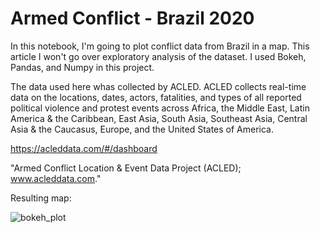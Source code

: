 # Armed Conflict - Brazil 2020

In this notebook, I'm going to plot conflict data from Brazil in a map. This article I won't go over exploratory analysis of the dataset. I used Bokeh, Pandas, and Numpy in this project.

The data used here whas collected by ACLED. ACLED collects real-time data on the locations, dates, actors, fatalities, and types of all reported political violence and protest events across Africa, the Middle East, Latin America & the Caribbean, East Asia, South Asia, Southeast Asia, Central Asia & the Caucasus, Europe, and the United States of America.

https://acleddata.com/#/dashboard

"Armed Conflict Location & Event Data Project (ACLED); www.acleddata.com​."

Resulting map:

![bokeh_plot](https://user-images.githubusercontent.com/60848308/150776365-40c83f8b-cf6a-467a-b818-f397cd6460f6.png)
